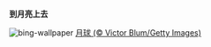 
**到月亮上去**

![bing-wallpaper](https://www.bing.com/th?id=OHR.MineralMoon_ZH-CN2555749456_1920x1080.jpg)
[月球 (© Victor Blum/Getty Images)](https://www.bing.com/search?q=%E6%9C%88%E7%90%83&amp;form=hpcapt&amp;mkt=zh-cn)
  